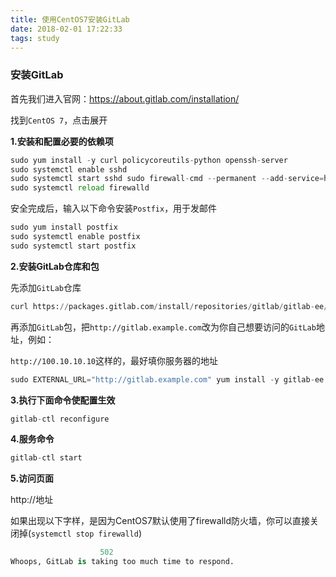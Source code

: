 ```yaml
---
title: 使用CentOS7安装GitLab
date: 2018-02-01 17:22:33
tags: study
---
```


### 安装GitLab

首先我们进入官网：https://about.gitlab.com/installation/

找到`CentOS 7`，点击展开

**1.安装和配置必要的依赖项**

```python
sudo yum install -y curl policycoreutils-python openssh-server 
sudo systemctl enable sshd 
sudo systemctl start sshd sudo firewall-cmd --permanent --add-service=http 
sudo systemctl reload firewalld 
```

安全完成后，输入以下命令安装`Postfix`，用于发邮件

```python
sudo yum install postfix 
sudo systemctl enable postfix 
sudo systemctl start postfix 
```

**2.安装GitLab仓库和包**

先添加`GitLab`仓库

```python
curl https://packages.gitlab.com/install/repositories/gitlab/gitlab-ee/script.rpm.sh | sudo bash 
```

再添加`GitLab`包，把`http://gitlab.example.com`改为你自己想要访问的`GitLab`地址，例如：

`http://100.10.10.10`这样的，最好填你服务器的地址

```python
sudo EXTERNAL_URL="http://gitlab.example.com" yum install -y gitlab-ee 
```

**3.执行下面命令使配置生效**

```python
gitlab-ctl reconfigure
```

**4.服务命令**

```python
gitlab-ctl start
```

**5.访问页面**

http://地址

如果出现以下字样，是因为CentOS7默认使用了firewalld防火墙，你可以直接关闭掉(`systemctl stop firewalld`)

```python
					502
Whoops, GitLab is taking too much time to respond.
```

